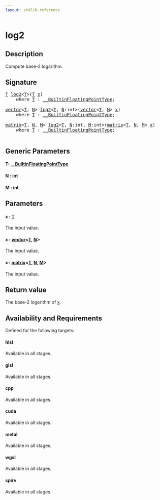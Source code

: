 ```yaml
---
layout: stdlib-reference
---
```


# log2

## Description

Compute base-2 logarithm.



## Signature 

<pre>
<a href="log2.md#typeparam-T" class="code_type">T</a> <a href="log2.md">log2</a>&lt;<a href="log2.md#typeparam-T" class="code_type">T</a>&gt;(<a href="log2.md#typeparam-T" class="code_type">T</a> <a href="log2.md#decl-x" class="code_param">x</a>)
    <span class='code_keyword'>where</span> <a href="log2.md#typeparam-T" class="code_type">T</a> : <a href="../interfaces/0_builtinfloatingpointtype-029hm/index.md" class="code_type">__BuiltinFloatingPointType</a>;

<a href="../types/vector/index.md" class="code_type">vector</a>&lt;<a href="log2.md#typeparam-T" class="code_type">T</a>, <a href="log2.md#decl-N" class="code_var">N</a>&gt; <a href="log2.md">log2</a>&lt;<a href="log2.md#typeparam-T" class="code_type">T</a>, <a href="log2.md#decl-N" class="code_var">N</a>:<span class="code_keyword">int</span>&gt;(<a href="../types/vector/index.md" class="code_type">vector</a>&lt;<a href="log2.md#typeparam-T" class="code_type">T</a>, <a href="log2.md#decl-N" class="code_var">N</a>&gt; <a href="log2.md#decl-x" class="code_param">x</a>)
    <span class='code_keyword'>where</span> <a href="log2.md#typeparam-T" class="code_type">T</a> : <a href="../interfaces/0_builtinfloatingpointtype-029hm/index.md" class="code_type">__BuiltinFloatingPointType</a>;

<a href="../types/matrix/index.md" class="code_type">matrix</a>&lt;<a href="log2.md#typeparam-T" class="code_type">T</a>, <a href="log2.md#decl-N" class="code_var">N</a>, <a href="log2.md#decl-M" class="code_var">M</a>&gt; <a href="log2.md">log2</a>&lt;<a href="log2.md#typeparam-T" class="code_type">T</a>, <a href="log2.md#decl-N" class="code_var">N</a>:<span class="code_keyword">int</span>, <a href="log2.md#decl-M" class="code_var">M</a>:<span class="code_keyword">int</span>&gt;(<a href="../types/matrix/index.md" class="code_type">matrix</a>&lt;<a href="log2.md#typeparam-T" class="code_type">T</a>, <a href="log2.md#decl-N" class="code_var">N</a>, <a href="log2.md#decl-M" class="code_var">M</a>&gt; <a href="log2.md#decl-x" class="code_param">x</a>)
    <span class='code_keyword'>where</span> <a href="log2.md#typeparam-T" class="code_type">T</a> : <a href="../interfaces/0_builtinfloatingpointtype-029hm/index.md" class="code_type">__BuiltinFloatingPointType</a>;

</pre>

## Generic Parameters

####  <a id="typeparam-T"></a>T: [\_\_BuiltinFloatingPointType](../interfaces/0_builtinfloatingpointtype-029hm/index.md)
####  <a id="decl-N"></a>N  : int
####  <a id="decl-M"></a>M  : int

## Parameters

####  <a id="decl-x"></a>x  : [T](log2.md#typeparam-T)
The input value.

####  <a id="decl-x"></a>x  : [vector](../types/vector/index.md)\<[T](../types/vector/index.md#typeparam-T), [N](../types/vector/index.md#decl-N)\>
The input value.

####  <a id="decl-x"></a>x  : [matrix](../types/matrix/index.md)\<[T](../types/matrix/t-0.md), [N](../types/matrix/index.md#decl-N), [M](../types/matrix/index.md#decl-M)\>
The input value.


## Return value
The base-2 logarithm of <span class='code'><a href="log2.md#decl-x" class="code_param">x</a></span>.


## Availability and Requirements

Defined for the following targets:

#### hlsl
Available in all stages.

#### glsl
Available in all stages.

#### cpp
Available in all stages.

#### cuda
Available in all stages.

#### metal
Available in all stages.

#### wgsl
Available in all stages.

#### spirv
Available in all stages.




<script>
// Fix .md links to .html when on ReadTheDocs
if (window.location.hostname.includes('readthedocs') || 
    window.location.hostname.includes('rtfd.io')) {
  document.addEventListener('DOMContentLoaded', function() {
    const links = document.querySelectorAll('a');
    links.forEach(link => {
      if (link.getAttribute('href') && link.getAttribute('href').endsWith('.md')) {
        link.href = link.href.replace(/\.md($|#|\?)/, '.html$1');
      }
    });
  });
}
</script>
